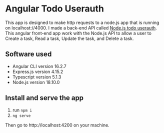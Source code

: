 # Angular Todo Userauth

This app is designed to make http requests to a node.js app that is running on localhost://4000. I made a back-end API called [Node.js todo userauth](https://github.com/iposton/nodejs-todo-userauth). This angular front-end app work with the Node.js API to allow a user to Create a task, Read a task, Update the task, and Delete a task. 

## Software used

  * Angular CLI version 16.2.7
  * Express.js version 4.15.2
  * Typescript version 5.1.3
  * Node.js version 18.10.0

## Install and serve the app

1. run `npm i`
2. `ng serve`

Then go to http://localhost:4200 on your machine.


